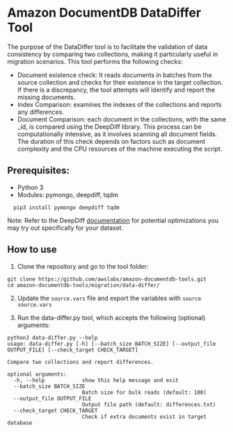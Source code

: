 # Amazon DocumentDB DataDiffer Tool

The purpose of the DataDiffer tool is to facilitate the validation of data consistency by comparing two collections, making it particularly useful in migration scenarios.
This tool performs the following checks:

- Document existence check: It reads documents in batches from the source collection and checks for their existence in the target collection. If there is a discrepancy, the tool attempts will identify and report the missing documents.
- Index Comparison: examines the indexes of the collections and reports any differences.
- Document Comparison: each document in the collections, with the same _id, is compared using the DeepDiff library. This process can be computationally intensive, as it involves scanning all document fields. The duration of this check depends on factors such as document complexity and the CPU resources of the machine executing the script.

## Prerequisites:

 - Python 3
 - Modules: pymongo, deepdiff, tqdm
```
  pip3 install pymongo deepdiff tqdm
```
Note: Refer to the DeepDiff [documentation](https://zepworks.com/deepdiff/current/optimizations.html) for potential optimizations you may try out specifically for your dataset.

## How to use

1. Clone the repository and go to the tool folder:
```
git clone https://github.com/awslabs/amazon-documentdb-tools.git
cd amazon-documentdb-tools/migration/data-differ/
```

2. Update the `source.vars` file and export the variables with `source source.vars`

3. Run the data-differ.py tool, which accepts the following (optional) arguments:

```
python3 data-differ.py --help
usage: data-differ.py [-h] [--batch_size BATCH_SIZE] [--output_file OUTPUT_FILE] [--check_target CHECK_TARGET]

Compare two collections and report differences.

optional arguments:
  -h, --help            show this help message and exit
  --batch_size BATCH_SIZE
                        Batch size for bulk reads (default: 100)
  --output_file OUTPUT_FILE
                        Output file path (default: differences.txt)
  --check_target CHECK_TARGET
                        Check if extra documents exist in target database
```
